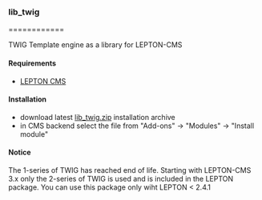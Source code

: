 ### lib_twig
============

TWIG Template engine as a library for LEPTON-CMS

#### Requirements

* [LEPTON CMS][1]

#### Installation

* download latest [lib_twig.zip][2] installation archive
* in CMS backend select the file from "Add-ons" -> "Modules" -> "Install module"

#### Notice

The 1-series of TWIG has reached end of life.
Starting with LEPTON-CMS 3.x only the 2-series of TWIG is used and is included in the LEPTON package.
You can use this package only wiht LEPTON < 2.4.1


[1]: http://lepton-cms.org "LEPTON CMS"
[2]: http://www.lepton-cms.com/lepador/libraries/lib_twig.php

